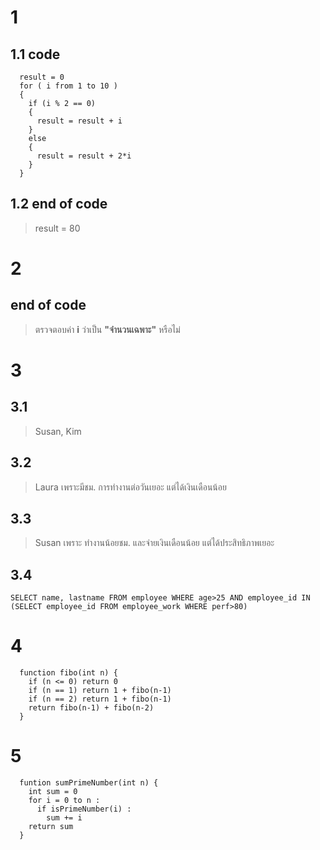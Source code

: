 # 1
## 1.1 code
```
  result = 0
  for ( i from 1 to 10 )
  {
    if (i % 2 == 0)
    {
      result = result + i
    }
    else
    {
      result = result + 2*i
    }
  }
```
## 1.2 end of code

> result = 80

# 2

## end of code

> ตรวจตอบค่า <strong>i</strong> ว่าเป็น <strong>"จำนวนเฉพาะ"</strong> หรือไม่

# 3

## 3.1

> Susan, Kim

## 3.2

> Laura เพราะมีชม. การทำงานต่อวันเยอะ แต่ได้เงินเดือนน้อย

## 3.3

> Susan เพราะ ทำงานน้อยชม. และจ่ายเงินเดือนน้อย แต่ได้ประสิทธิภาพเยอะ

## 3.4

`SELECT name, lastname FROM employee WHERE age>25 AND employee_id IN (SELECT employee_id FROM employee_work WHERE perf>80)`

# 4

```
  function fibo(int n) {
    if (n <= 0) return 0
    if (n == 1) return 1 + fibo(n-1)
    if (n == 2) return 1 + fibo(n-1)
    return fibo(n-1) + fibo(n-2)
  }
```

# 5

```
  funtion sumPrimeNumber(int n) {
    int sum = 0
    for i = 0 to n :
      if isPrimeNumber(i) :
        sum += i
    return sum
  }
```